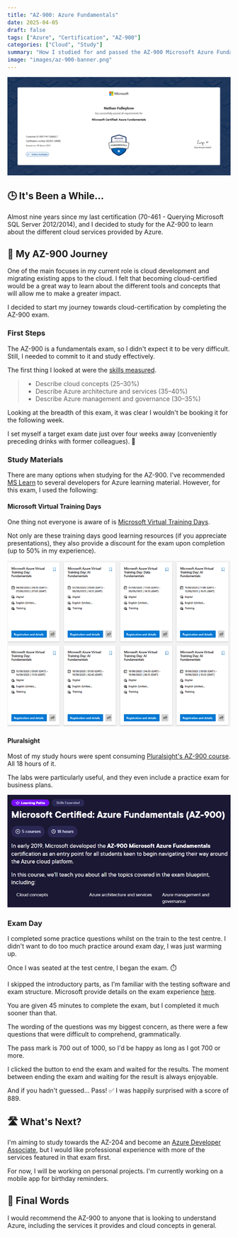```yaml
---
title: "AZ-900: Azure Fundamentals"
date: 2025-04-05
draft: false
tags: ["Azure", "Certification", "AZ-900"]
categories: ["Cloud", "Study"]
summary: "How I studied for and passed the AZ-900 Microsoft Azure Fundamentals exam."
image: "images/az-900-banner.png"
---
```


![My AZ-900 Certificate 📜](images/certificate.png)

## 🕒 It's Been a While...

Almost nine years since my last certification (70-461 - Querying Microsoft SQL Server 2012/2014), and I decided to study for the AZ-900 to learn about the different cloud services provided by Azure.

## 🚀 My AZ-900 Journey

One of the main focuses in my current role is cloud development and migrating existing apps to the cloud. I felt that becoming cloud-certified would be a great way to learn about the different tools and concepts that will allow me to make a greater impact.

I decided to start my journey towards cloud-certification by completing the AZ-900 exam.

### First Steps

The AZ-900 is a fundamentals exam, so I didn't expect it to be very difficult. Still, I needed to commit to it and study effectively.

The first thing I looked at were the [skills measured](https://learn.microsoft.com/en-gb/credentials/certifications/resources/study-guides/az-900#skills-measured-as-of-january-23-2024).

> - Describe cloud concepts (25–30%)
> - Describe Azure architecture and services (35–40%)
> - Describe Azure management and governance (30–35%)

Looking at the breadth of this exam, it was clear I wouldn't be booking it for the following week.

I set myself a target exam date just over four weeks away (conveniently preceding drinks with former colleagues). 🍻

### Study Materials

There are many options when studying for the AZ-900. I've recommended [MS Learn](https://learn.microsoft.com/en-us/credentials/certifications/azure-fundamentals) to several developers for Azure learning material. However, for this exam, I used the following:

#### Microsoft Virtual Training Days

One thing not everyone is aware of is [Microsoft Virtual Training Days](https://events.microsoft.com/en-us/mvtd).

Not only are these training days good learning resources (if you appreciate presentations), they also provide a discount for the exam upon completion (up to 50% in my experience).

![Microsoft Virtual Training Day Events](images/virtual-training-days.png)

#### Pluralsight

Most of my study hours were spent consuming [Pluralsight's AZ-900 course](https://www.pluralsight.com/paths/microsoft-certified-azure-fundamentals-az-900). All 18 hours of it.

The labs were particularly useful, and they even include a practice exam for business plans.

![Pluralsight's AZ-900 Learning Path](images/pluralsight.png)

### Exam Day

I completed some practice questions whilst on the train to the test centre. I didn't want to do too much practice around exam day, I was just warming up.

Once I was seated at the test centre, I began the exam. ⏱️

I skipped the introductory parts, as I'm familiar with the testing software and exam structure. Microsoft provide details on the exam experience [here](https://learn.microsoft.com/en-us/credentials/support/exam-duration-exam-experience).

You are given 45 minutes to complete the exam, but I completed it much sooner than that.

The wording of the questions was my biggest concern, as there were a few questions that were difficult to comprehend, grammatically.

The pass mark is 700 out of 1000, so I'd be happy as long as I got 700 or more.

I clicked the button to end the exam and waited for the results. The moment between ending the exam and waiting for the result is always enjoyable.

And if you hadn't guessed... Pass! ✅ I was happily surprised with a score of 889.

## 🛣️ What's Next?

I'm aiming to study towards the AZ-204 and become an [Azure Developer Associate](https://learn.microsoft.com/en-us/credentials/certifications/azure-developer), but I would like professional experience with more of the services featured in that exam first.

For now, I will be working on personal projects. I'm currently working on a mobile app for birthday reminders.

## 📝 Final Words

I would recommend the AZ-900 to anyone that is looking to understand Azure, including the services it provides and cloud concepts in general.
